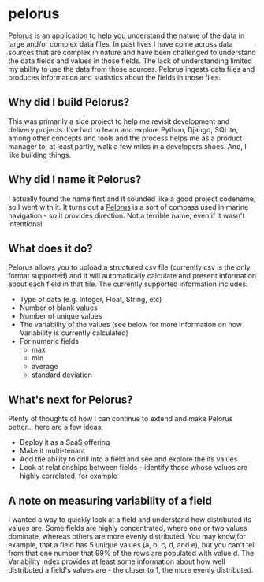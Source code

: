 # pelorus
Pelorus is an application to help you understand the nature of the data in large and/or complex data files.  In past lives I have come across data sources that are complex in nature and have been challenged to understand the data fields and values in those fields. The lack of understanding limited my ability to use the data from those sources. Pelorus ingests data files and produces information and statistics about the fields in those files.

## Why did I build Pelorus?
This was primarily a side project to help me revisit development and delivery projects.  I've had to learn and explore Python, Django, SQLite, among other concepts and tools and the process helps me as a product manager to, at least partly, walk a few miles in a developers shoes. And, I like building things.

## Why did I name it Pelorus?
I actually found the name first and it sounded like a good project codename, so I went with it. It turns out a [Pelorus](https://en.wikipedia.org/wiki/Pelorus_(instrument)) is a sort of compass used in marine navigation - so it provides direction. Not a terrible name, even if it wasn't intentional.

## What does it do?
Pelorus allows you to upload a structured csv file (currently csv is the only format supported) and it will automatically calculate and present information about each field in that file.  The currently supported information includes:
* Type of data (e.g. Integer, Float, String, etc)
* Number of blank values
* Number of unique values
* The variability of the values (see below for more information on how Variability is currently calculated)
* For numeric fields
  * max
  * min
  * average
  * standard deviation
  
## What's next for Pelorus?
Plenty of thoughts of how I can continue to extend and make Pelorus better... here are a few ideas:
* Deploy it as a SaaS offering
* Make it multi-tenant
* Add the ability to drill into a field and see and explore the its values
* Look at relationships between fields - identify those whose values are highly correlated, for example

## A note on measuring variability of a field
I wanted a way to quickly look at a field and understand how distributed its values are.  Some fields are highly concentrated, where one or two values dominate, whereas others are more evenly distributed. You may know,for example, that a field has 5 unique values (a, b, c, d, and e), but you can't tell from that one number that 99% of the rows are populated with value d. The Variability index provides at least some information about how well distributed a field's values are - the closer to 1, the more evenly distributed.

